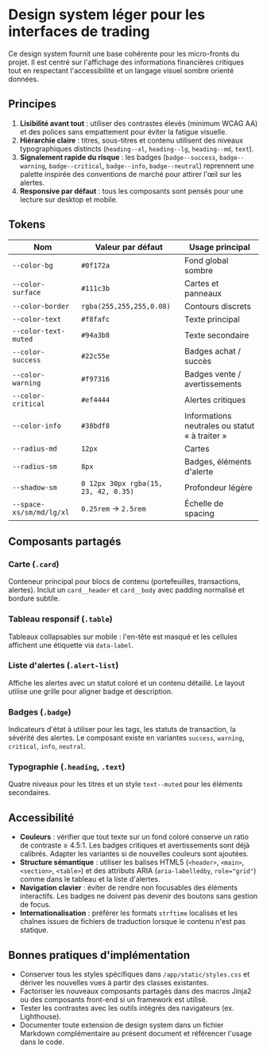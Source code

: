 # Design system léger pour les interfaces de trading

Ce design system fournit une base cohérente pour les micro-fronts du projet. Il est centré sur
l'affichage des informations financières critiques tout en respectant l'accessibilité et un
langage visuel sombre orienté données.

## Principes

1. **Lisibilité avant tout** : utiliser des contrastes élevés (minimum WCAG AA) et des polices sans
   empattement pour éviter la fatigue visuelle.
2. **Hiérarchie claire** : titres, sous-titres et contenu utilisent des niveaux typographiques
   distincts (`heading--xl`, `heading--lg`, `heading--md`, `text`).
3. **Signalement rapide du risque** : les badges (`badge--success`, `badge--warning`,
   `badge--critical`, `badge--info`, `badge--neutral`) reprennent une palette inspirée des
   conventions de marché pour attirer l'œil sur les alertes.
4. **Responsive par défaut** : tous les composants sont pensés pour une lecture sur desktop et
   mobile.

## Tokens

| Nom                 | Valeur par défaut              | Usage principal                                     |
| ------------------- | ------------------------------ | --------------------------------------------------- |
| `--color-bg`        | `#0f172a`                       | Fond global sombre                                  |
| `--color-surface`   | `#111c3b`                       | Cartes et panneaux                                  |
| `--color-border`    | `rgba(255,255,255,0.08)`        | Contours discrets                                   |
| `--color-text`      | `#f8fafc`                       | Texte principal                                     |
| `--color-text-muted`| `#94a3b8`                       | Texte secondaire                                    |
| `--color-success`   | `#22c55e`                       | Badges achat / succès                               |
| `--color-warning`   | `#f97316`                       | Badges vente / avertissements                       |
| `--color-critical`  | `#ef4444`                       | Alertes critiques                                   |
| `--color-info`      | `#38bdf8`                       | Informations neutrales ou statut « à traiter »     |
| `--radius-md`       | `12px`                          | Cartes                                              |
| `--radius-sm`       | `8px`                           | Badges, éléments d'alerte                           |
| `--shadow-sm`       | `0 12px 30px rgba(15, 23, 42, 0.35)` | Profondeur légère                             |
| `--space-xs/sm/md/lg/xl` | `0.25rem` → `2.5rem`      | Échelle de spacing                                  |

## Composants partagés

### Carte (`.card`)
Conteneur principal pour blocs de contenu (portefeuilles, transactions, alertes). Inclut un
`card__header` et `card__body` avec padding normalisé et bordure subtile.

### Tableau responsif (`.table`)
Tableaux collapsables sur mobile : l'en-tête est masqué et les cellules affichent une étiquette via
`data-label`.

### Liste d'alertes (`.alert-list`)
Affiche les alertes avec un statut coloré et un contenu détaillé. Le layout utilise une grille pour
aligner badge et description.

### Badges (`.badge`)
Indicateurs d'état à utiliser pour les tags, les statuts de transaction, la sévérité des alertes.
Le composant existe en variantes `success`, `warning`, `critical`, `info`, `neutral`.

### Typographie (`.heading`, `.text`)
Quatre niveaux pour les titres et un style `text--muted` pour les éléments secondaires.

## Accessibilité

- **Couleurs** : vérifier que tout texte sur un fond coloré conserve un ratio de contraste ≥ 4.5:1.
  Les badges critiques et avertissements sont déjà calibrés. Adapter les variantes si de nouvelles
  couleurs sont ajoutées.
- **Structure sémantique** : utiliser les balises HTML5 (`<header>`, `<main>`, `<section>`,
  `<table>`) et des attributs ARIA (`aria-labelledby`, `role="grid"`) comme dans le tableau et la
  liste d'alertes.
- **Navigation clavier** : éviter de rendre non focusables des éléments interactifs. Les badges ne
  doivent pas devenir des boutons sans gestion de focus.
- **Internationalisation** : préférer les formats `strftime` localisés et les chaînes issues de
  fichiers de traduction lorsque le contenu n'est pas statique.

## Bonnes pratiques d'implémentation

- Conserver tous les styles spécifiques dans `/app/static/styles.css` et dériver les nouvelles vues
  à partir des classes existantes.
- Factoriser les nouveaux composants partagés dans des macros Jinja2 ou des composants front-end si
  un framework est utilisé.
- Tester les contrastes avec les outils intégrés des navigateurs (ex. Lighthouse).
- Documenter toute extension de design system dans un fichier Markdown complémentaire au présent
  document et référencer l'usage dans le code.

